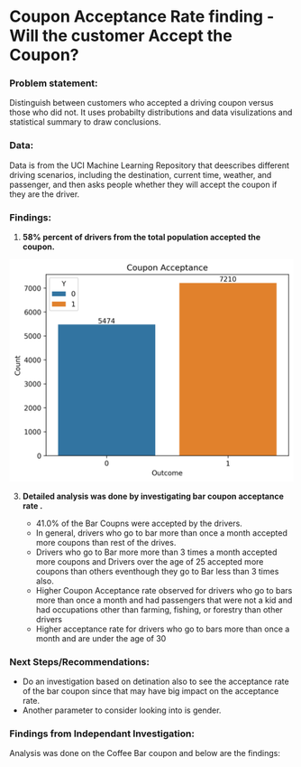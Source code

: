 # Coupon Acceptance Rate finding - Will the customer Accept the Coupon?

### Problem statement:  
Distinguish between customers who accepted a driving coupon versus those who did not. It uses probabilty distributions and data visulizations and statistical summary to draw conclusions. 

### Data:
Data is from the UCI Machine Learning Repository that deescribes different driving scenarios, including the destination, current time, weather, and passenger, and then asks people whether they will accept the coupon if they are the driver. 

### Findings:
1. **58% percent of drivers from the total population accepted the coupon.**

  ![Coupon Acceptance](images/acceptance_rate.png)

3. **Detailed analysis was done by investigating bar coupon acceptance rate .**

   - 41.0% of the Bar Coupns were accepted by the drivers.
   - In general, drivers who go to bar more than once a month accepted more coupons than rest of the drives.
   - Drivers who go to Bar more more than 3 times a month accepted more coupons and Drivers over the age of 25 accepted more coupons than others eventhough they go to Bar less than 3 times also.
   - Higher Coupon Acceptance rate observed for drivers who go to bars more than once a month and had passengers that were not a kid and had occupations other than farming, fishing, or forestry than other drivers
   - Higher acceptance rate for drivers who go to bars more than once a month and are under the age of 30

### Next Steps/Recommendations:
- Do an investigation based on detination also to see the acceptance rate of the bar coupon since that may have big impact on the acceptance rate. 
- Another parameter to consider looking into is gender. 

### Findings from Independant Investigation:
Analysis was done on the Coffee Bar coupon and below are the findings:


